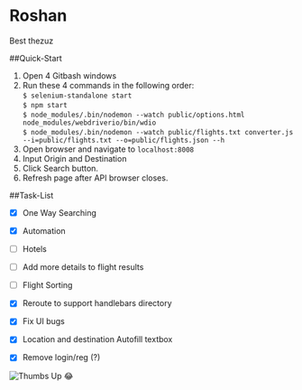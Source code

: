 # Roshan

Best thezuz

##Quick-Start
1. Open 4 Gitbash windows
2. Run these 4 commands in the following order:
	<br />```$ selenium-standalone start ```
	<br />```$ npm start ```
	<br />```$ node_modules/.bin/nodemon --watch public/options.html node_modules/webdriverio/bin/wdio ```
	<br />```$ node_modules/.bin/nodemon --watch public/flights.txt converter.js --i=public/flights.txt --o=public/flights.json --h ```
3. Open browser and navigate to ```localhost:8008```
4. Input Origin and Destination
5. Click Search button.
6. Refresh page after API browser closes.


##Task-List
- [X] One Way Searching
- [x] Automation
- [ ] Hotels
- [ ] Add more details to flight results
- [ ] Flight Sorting
- [x] Reroute to support handlebars directory
- [x] Fix UI bugs
- [X] Location and destination Autofill textbox
- [X] Remove login/reg (?)


![Thumbs Up](http://thestudioexec.com/wp-content/uploads/2015/04/dany.jpg)
:joy:
